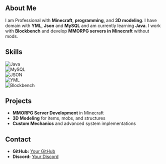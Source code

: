 ## About Me  

I am Professional with **Minecraft**, **programming**, and **3D modeling**. I have domain with **YML**, **Json** and **MySQL** and am currently learning **Java**. I work with **Blockbench** and develop **MMORPG servers in Minecraft** without mods.  

## Skills  

![Java](https://img.shields.io/badge/Java-000000?style=for-the-badge&logo=java&logoColor=white)  
![MySQL](https://img.shields.io/badge/MySQL-000000?style=for-the-badge&logo=mysql&logoColor=white)  
![JSON](https://img.shields.io/badge/JSON-000000?style=for-the-badge&logo=json&logoColor=white)  
![YML](https://img.shields.io/badge/YML-000000?style=for-the-badge&logo=yaml&logoColor=white)  
![Blockbench](https://img.shields.io/badge/Blockbench-000000?style=for-the-badge&logo=blockbench&logoColor=white)  

## Projects  

- **MMORPG Server Development** in Minecraft  
- **3D Modeling** for items, mobs, and structures  
- **Custom Mechanics** and advanced system implementations  

## Contact  

- **GitHub:** [Your GitHub](#)  
- **Discord:** [Your Discord](#)  
